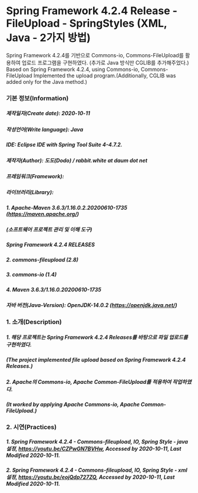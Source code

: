# Spring Framework 4.2.4 Release - FileUpload - SpringStyles (XML, Java - 2가지 방법)
Spring Framework 4.2.4를 기반으로 Commons-io, Commons-FileUpload를 활용하여
업로드 프로그램을 구현하였다.
(추가로 Java 방식만 CGLIB를 추가해주었다.)
Based on Spring Framework 4.2.4, using Commons-io, Commons-FileUpload 
Implemented the upload program.(Additionally, CGLIB was added only for the Java method.)

### 기본 정보(Information)
##### 제작일자(Create date): 2020-10-11
##### 작성언어(Write language): Java
##### IDE: Eclipse IDE with Spring Tool Suite 4-4.7.2.
##### 제작자(Author): 도도(Dodo) / rabbit.white at daum dot net
##### 프레임워크(Framework): 
##### 라이브러리(Library): 
##### 1. Apache-Maven 3.6.3/1.16.0.2.20200610-1735 (https://maven.apache.org/)
##### (소프트웨어 프로젝트 관리 및 이해 도구)
##### Spring Framework 4.2.4 RELEASES
##### 2. commons-fileupload (2.8)
##### 3. commons-io (1.4)
##### 4. Maven 3.6.3/1.16.0.20200610-1735
##### 자바 버전(Java-Version): OpenJDK-14.0.2 (https://openjdk.java.net/)

### 1. 소개(Description)
##### 1. 해당 프로젝트는 Spring Framework 4.2.4 Releases를 바탕으로 파일 업로드를 구현하였다.
##### (The project implemented file upload based on Spring Framework 4.2.4 Releases.)
##### 2. Apache의 Commons-io, Apache Common-FileUpload를 적용하여 작업하였다.
##### (It worked by applying Apache Commons-io, Apache Common-FileUpload.)

### 2. 시연(Practices)
##### 1. Spring Framework 4.2.4 - Commons-fileupload, IO,  Spring Style - java 설정, https://youtu.be/CZPwGN7BVHw, Accessed by 2020-10-11, Last Modified 2020-10-11.
##### 2. Spring Framework 4.2.4 - Commons-fileupload, IO,  Spring Style - xml 설정, https://youtu.be/eojQdp727ZQ, Accessed by 2020-10-11, Last Modified 2020-10-11.
